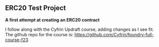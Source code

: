 ## ERC20 Test Project

**A first attempt at creating an ERC20 contract**

I follow along with the Cyfrin Updraft course, adding changes as I see fit.
The github repo for the course is: https://github.com/Cyfrin/foundry-full-course-f23
